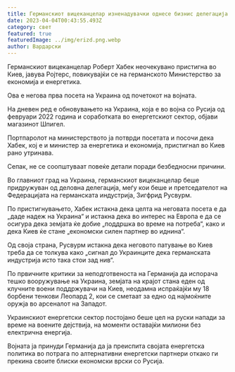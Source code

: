 ```yaml
---
title: Германскиот вицеканцелар изненадувачки однесе бизнис делегација во Киев
date: 2023-04-04T00:43:55.493Z
category: свет
featured: true
featuredImage: ../img/erizd.png.webp
author: Вардарски
---
```


Германскиот вицеканцелар Роберт Хабек неочекувано пристигна во Киев, јавува Ројтерс, повикувајќи се на германското Министерство за економија и енергетика.

Ова е негова прва посета на Украина од почетокот на војната.

На дневен ред е обновувањето на Украина, која е во војна со Русија од февруари 2022 година и соработката во енергетскиот сектор, објави магазинот Шпигел.

Портпаролот на министерството ја потврди посетата и посочи дека Хабек, кој е и министер за енергетика и економија, пристигнал во Киев рано утринава.

Сепак, не се соопштуваат повеќе детали поради безбедносни причини.

Во главниот град на Украина, германскиот вицеканцелар беше придружуван од деловна делегација, меѓу кои беше и претседателот на Федерацијата на германската индустрија, Зигфрид Русвурм.

По пристигнувањето, Хабек истакна дека целта на неговата посета е да „даде надеж на Украина“ и истакна дека во интерес на Европа е да се осигура дека земјата ќе добие „поддршка во време на потреба“, како и дека Киев ќе стане „економски силен партнер во иднина“.

Од своја страна, Русвурм истакна дека неговото патување во Киев треба да се толкува како „сигнал до Украинците дека германската индустрија исто така стои зад нив“.

По првичните критики за неподготвеноста на Германија да испорача тешко вооружување на Украина, земјата на крајот стана еден од клучните воени поддржувачи на Киев, неодамна испраќајќи му 18 борбени тенкови Леопард 2, кои се сметаат за едно од најмоќните оружја во арсеналот на Западот.

Украинскиот енергетски сектор постојано беше цел на руски напади за време на воените дејствија, на моменти оставајќи милиони без електрична енергија.

Војната ја принуди Германија да ја преиспита својата енергетска политика во потрага по алтернативни енергетски партнери откако ги прекина своите блиски економски врски со Русија.
